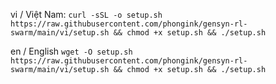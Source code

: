 vi / Việt Nam: ```curl -sSL -o setup.sh https://raw.githubusercontent.com/phongink/gensyn-rl-swarm/main/vi/setup.sh && chmod +x setup.sh && ./setup.sh```

en / English ```wget -O setup.sh https://raw.githubusercontent.com/phongink/gensyn-rl-swarm/main/vi/setup.sh && chmod +x setup.sh && ./setup.sh```
